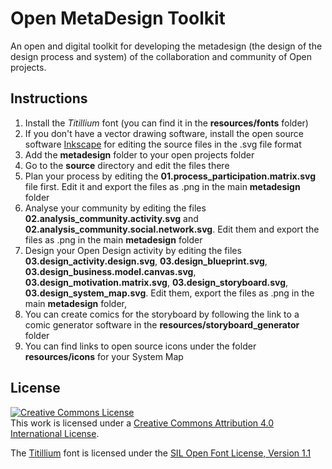 Open MetaDesign Toolkit
=======================

An open and digital toolkit for developing the metadesign (the design of the design process and system) of the collaboration and community of Open projects.

Instructions
------------

1. Install the *Titillium* font (you can find it in the **resources/fonts** folder)
2. If you don't have a vector drawing software, install the open source software [Inkscape](http://www.inkscape.org) for editing the source files in the .svg file format
3. Add the **metadesign** folder to your open projects folder
4. Go to the **source** directory and edit the files there
4. Plan your process by editing the **01.process_participation.matrix.svg** file first. Edit it and export the files as .png in the main **metadesign** folder
5. Analyse your community by editing the files **02.analysis_community.activity.svg** and **02.analysis_community.social.network.svg**. Edit them and export the files as .png in the main **metadesign** folder
6. Design your Open Design activity by editing the files **03.design_activity.design.svg**, **03.design_blueprint.svg**, **03.design_business.model.canvas.svg**, **03.design_motivation.matrix.svg**, **03.design_storyboard.svg**, **03.design_system_map.svg**. Edit them, export the files as .png in the main **metadesign** folder, 
7. You can create comics for the storyboard by following the link to a comic generator software in the **resources/storyboard_generator** folder
8. You can find links to open source icons under the folder **resources/icons** for your System Map


License
--------
<a rel="license" href="http://creativecommons.org/licenses/by/4.0/"><img alt="Creative Commons License" style="border-width:0" src="http://i.creativecommons.org/l/by/4.0/88x31.png" /></a><br />This work is licensed under a <a rel="license" href="http://creativecommons.org/licenses/by/4.0/">Creative Commons Attribution 4.0 International License</a>.

The [Titillium](http://www.fontsquirrel.com/fonts/TitilliumText) font is licensed under the [SIL Open Font License, Version 1.1](http://scripts.sil.org/OFL)